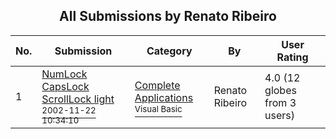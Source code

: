 ﻿<div align="center">

## All Submissions by Renato Ribeiro

</div>

No.  | Submission | Category | By   | User Rating
---- | ---------- | -------- | ---- | -----------
1 | [NumLock CapsLock ScrollLock light<br /><sup>2002-11-22 10:34:10</sup>](https://github.com/Planet-Source-Code/renato-ribeiro-numlock-capslock-scrolllock-light__1-40968) | [Complete Applications<br /><sup>Visual Basic</sup>](../ByCategory/complete-applications__1-27.md) | Renato Ribeiro | 4.0 (12 globes from 3 users)

